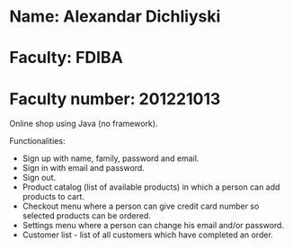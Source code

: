 # Name: Alexandar Dichliyski
# Faculty: FDIBA
# Faculty number: 201221013

Online shop using Java (no framework).

Functionalities:
* Sign up with name, family, password and email.
* Sign in with email and password.
* Sign out.
* Product catalog (list of available products) in which a person can add products to cart.
* Checkout menu where a person can give credit card number so selected products can be ordered.
* Settings menu where a person can change his email and/or password.
* Customer list - list of all customers which have completed an order.

